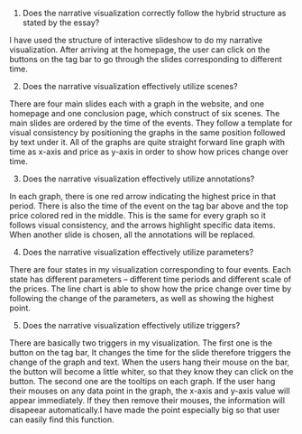 1.	Does the narrative visualization correctly follow the hybrid structure as stated by the essay?

I have used the structure of interactive slideshow to do my narrative visualization. After arriving at the homepage, the user can click on the buttons on the tag bar to go through the slides corresponding to different time.

2.	Does the narrative visualization effectively utilize scenes?

There are four main slides each with a graph in the website, and one homepage and one conclusion page, which construct of six scenes. The main slides are ordered by the time of the events. They follow a template for visual consistency by positioning the graphs in the same position followed by text under it. All of the graphs are quite straight forward line graph with time as x-axis and price as y-axis in order to show how prices change over time.

3.	Does the narrative visualization effectively utilize annotations?

In each graph, there is one red arrow indicating the highest price in that period. There is also the time of the event on the tag bar above and the top price colored red in the middle. This is the same for every graph so it follows visual consistency, and the arrows highlight specific data items. When another slide is chosen, all the annotations will be replaced.

4.	Does the narrative visualization effectively utilize parameters?

There are four states in my visualization corresponding to four events. Each state has different parameters – different time periods and different scale of the prices. The line chart is able to show how the price change over time by following the change of the parameters, as well as showing the highest point.

5.	Does the narrative visualization effectively utilize triggers?

There are basically two triggers in my visualization. The first one is the button on the tag bar,
It changes the time for the slide therefore triggers the change of the graph and text. When the users hang their mouse on the bar, the button will become a little whiter, so that they know they can click on the button. The second one are the tooltips on each graph. If the user hang their mouses on any data point in the graph, the x-axis and y-axis value will appear immediately. If they then remove their mouses, the information will disapeear automatically.I have made the point especially big so that user can easily find this function.

